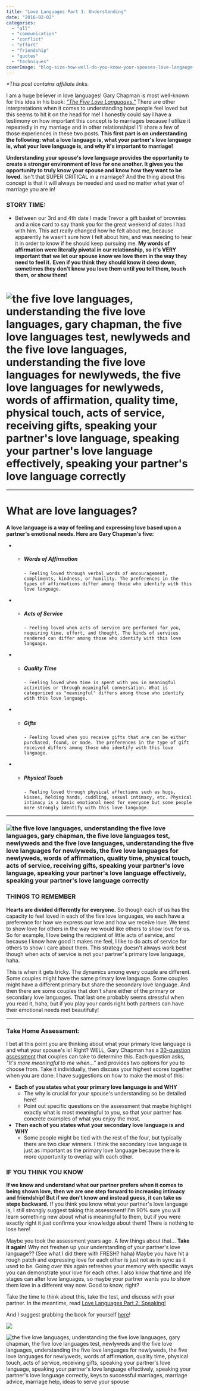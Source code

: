 ```yaml
---
title: "Love Languages Part 1: Understanding"
date: "2016-02-02"
categories: 
  - "all"
  - "communication"
  - "conflict"
  - "effort"
  - "friendship"
  - "quotes"
  - "techniques"
coverImage: "blog-size-how-well-do-you-know-your-spouses-love-langauge-1.png"
---
```


_\*This post contains affiliate links._ 

I am a huge believer in love languages! Gary Chapman is most well-known for this idea in his book: [_"The Five Love Languages."_](https://amzn.to/2JQtD2N) There are other interpretations when it comes to understanding how people feel loved but this seems to hit it on the head for me! I honestly could say I have a testimony on how important this concept is to marriages because I utilize it repeatedly in my marriage and in other relationships! I'll share a few of those experiences in these two posts. **This first part is on understanding the following: what a love language is, what your partner's love language is, what your love language is, and why it's important to marriage!**

**Understanding your spouse's love language provides the opportunity to create a stronger environment of love for one another. It gives you the opportunity to truly know your spouse and know how they want to be loved.** Isn't that SUPER CRITICAL in a marriage? And the thing about this concept is that it will always be needed and used no matter what year of marriage you are in!

### STORY TIME:

- Between our 3rd and 4th date I made Trevor a gift basket of brownies and a nice card to say thank you for the great weekend of dates I had with him. This act really changed how he felt about me, because apparently he wasn’t sure how I felt about him, and was needing to hear it in order to know if he should keep pursuing me. **My words of affirmation were literally pivotal in our relationship, so it's VERY important that we let our spouse know we love them in the way they need to feel it.** **Even if you think they should know it deep down, sometimes they don’t know you love them until you tell them, touch them, or show them!**

# ![the five love languages, understanding the five love languages, gary chapman, the five love languages test, newlyweds and the five love languages, understanding the five love languages for newlyweds, the five love languages for newlyweds, words of affirmation, quality time, physical touch, acts of service, receiving gifts, speaking your partner's love language, speaking your partner's love language effectively, speaking your partner's love language correctly](/images/5K1A4927.jpg)

* * *

# What are love languages?

**A love language is a way of feeling and expressing love based upon a partner's emotional needs. Here are Gary Chapman's five:**

- - ##### **Words of Affirmation**
        
        - Feeling loved through verbal words of encouragement, compliments, kindness, or humility. The preferences in the types of affirmations differ among those who identify with this love language.
- - ##### **Acts of Service**
        
        - Feeling loved when acts of service are performed for you, requiring time, effort, and thought. The kinds of services rendered can differ among those who identify with this love language.

- - ##### **Quality Time**
        
        - Feeling loved when time is spent with you in meaningful activities or through meaningful conversation. What is categorized as "meaningful" differs among those who identify with this love language.

- - ##### **Gifts**
        
        - Feeling loved when you receive gifts that are can be either purchased, found, or made. The preferences in the type of gift received differs among those who identify with this love language.

- - ##### **Physical Touch**
        
        - Feeling loved through physical affections such as hugs, kisses, holding hands, cuddling, sexual intimacy, etc. Physical intimacy is a basic emotional need for everyone but some people more strongly identify with this love language.

* * *

### ![the five love languages, understanding the five love languages, gary chapman, the five love languages test, newlyweds and the five love languages, understanding the five love languages for newlyweds, the five love languages for newlyweds, words of affirmation, quality time, physical touch, acts of service, receiving gifts, speaking your partner's love language, speaking your partner's love language effectively, speaking your partner's love language correctly](/images/762A2688-139.jpg)

### THINGS TO REMEMBER

**Hearts are divided differently for everyone.** So though each of us has the capacity to feel loved in each of the five love languages, we each have a preference for how we express our love and how we receive love. We tend to show love for others in the way we would like others to show love for us. So for example, I love being the recipient of little acts of service, and because I know how good it makes me feel, I like to do acts of service for others to show I care about them. This strategy doesn't always work best though when acts of service is not your partner's primary love language, haha.

This is when it gets tricky. The dynamics among every couple are different. Some couples might have the same primary love language. Some couples might have a different primary but share the secondary love language. And then there are some couples that don't share either of the primary or secondary love languages. That last one probably seems stressful when you read it, haha, but if you play your cards right both partners can have their emotional needs met beautifully!

* * *

### Take Home Assessment:

I bet at this point you are thinking about what your primary love language is and what your spouse's is! Right? WELL, Gary Chapman has a [30-question assessment](https://s3.amazonaws.com/moody-profiles/uploads/profile/attachment/5/5LLPersonalProfile_COUPLES__1_.pdf) that couples can take to determine this. Each question asks, _"It's more meaningful to me when..."_ and provides two options for you to choose from. Take it individually, then discuss your highest scores together when you are done. I have suggestions on how to make the most of this:

- **Each of you states what your primary love language is and WHY**
    - The why is crucial for your spouse's understanding so be detailed here!
    - Point out specific questions on the assessment that maybe highlight exactly what is most meaningful to you, so that your partner has concrete examples of what you enjoy the most.
- **Then each of you states what your secondary love language is and WHY**
    - Some people might be tied with the rest of the four, but typically there are two clear winners. I think the secondary love language is just as important as the primary love language because there is more opportunity to overlap with each other.

### IF YOU THINK YOU KNOW

**If we know and understand what our partner prefers when it comes to being shown love, then we are one step forward to increasing intimacy and friendship! But if we don't know and instead guess, it can take us steps backward.** If you think you know what your partner's love language is, I still strongly suggest taking this assessment! I'm 90% sure you will learn something new about what is meaningful to them, but if you were exactly right it just confirms your knowledge about them! There is nothing to lose here!

Maybe you took the assessment years ago. A few things about that... **Take it again!** Why not freshen up your understanding of your partner's love language?? (See what I did there with FRESH? haha) Maybe you have hit a rough patch and expressing love for each other is just not as in sync as it used to be. Going over this again refreshes your memory with specific ways you can demonstrate your love for each other. I also know that time and life stages can alter love languages, so maybe your partner wants you to show them love in a different way now. Good to know, right?

Take the time to think about this, take the test, and discuss with your partner. In the meantime, read [Love Languages Part 2: Speaking!](http://freshlymarried.com/love-languages-part-2-speaking/)

And I suggest grabbing the book for yourself [here](https://amzn.to/2HItBf8)!

![](/images/51ItBwnbJ6L._SX322_BO1204203200_-195x300.jpg)

![the five love languages, understanding the five love languages, gary chapman, the five love languages test, newlyweds and the five love languages, understanding the five love languages for newlyweds, the five love languages for newlyweds, words of affirmation, quality time, physical touch, acts of service, receiving gifts, speaking your partner's love language, speaking your partner's love language effectively, speaking your partner's love language correctly, keys to successful marriages, marriage advice, marriage help, ideas to serve your spouse](/images/gary-chapman-quote-instagram-site.png)
